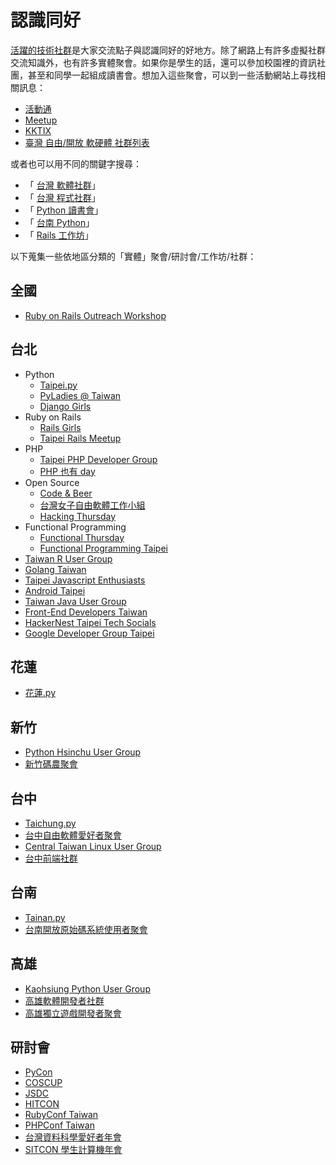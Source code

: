# 認識同好

[活躍的技術社群](http://www.sanfranology.com/techmeetups/)是大家交流點子與認識同好的好地方。除了網路上有許多虛擬社群交流知識外，也有許多實體聚會。如果你是學生的話，還可以參加校園裡的資訊社團，甚至和同學一起組成讀書會。想加入這些聚會，可以到一些活動網站上尋找相關訊息：

*   [活動通](http://www.accupass.com)
*   [Meetup](http://www.meetup.com)
*   [KKTIX](https://kktix.com)
*   [臺灣 自由/開放 軟硬體 社群列表](http://www.mindmeister.com/303031964/open-source-community-map-in-taiwan)

或者也可以用不同的關鍵字搜尋：

*   「 [台灣 軟體社群](https://www.google.com/search?q=%E5%8F%B0%E7%81%A3+%E8%BB%9F%E9%AB%94%E7%A4%BE%E7%BE%A4)」
*   「 [台灣 程式社群](https://www.google.com/search?q=%E5%8F%B0%E7%81%A3+%E7%A8%8B%E5%BC%8F%E7%A4%BE%E7%BE%A4)」
*   「 [Python 讀書會](https://www.google.com/search?q=Python+%E8%AE%80%E6%9B%B8%E6%9C%83)」
*   「 [台南 Python](https://www.google.com/search?q=%E5%8F%B0%E5%8D%97+Python)」
*   「 [Rails 工作坊](https://www.google.com/search?q=Rails+%E5%B7%A5%E4%BD%9C%E5%9D%8A)」


以下蒐集一些依地區分類的「實體」聚會/研討會/工作坊/社群：

## 全國

*   [Ruby on Rails Outreach Workshop](http://tw-rails.kktix.cc)

## 台北

*   Python
    *   [Taipei.py](http://www.meetup.com/Taipei-py)
    *   [PyLadies @ Taiwan](http://tw.pyladies.com)
    *   [Django Girls](http://djangogirls.org/taipei/)
*   Ruby on Rails
    *   [Rails Girls](http://railsgirls.com/taipei)
    *   [Taipei Rails Meetup](http://www.meetup.com/taipei-rails-meetup)
*   PHP
    *   [Taipei PHP Developer Group](http://www.meetup.com/Taipei-PHP-Developer-Group)
    *   [PHP 也有 day](http://phptheday.kktix.cc)
*   Open Source
    *   [Code & Beer](http://www.meetup.com/Code-Beer)
    *   [台灣女子自由軟體工作小組](http://wofoss.blogspot.tw)
    *   [Hacking Thursday](http://www.hackingthursday.org)
*   Functional Programming
    *   [Functional Thursday](http://funth.kktix.cc)
    *   [Functional Programming Taipei](http://www.meetup.com/Functional-Programming-Taipei)
*   [Taiwan R User Group](http://www.meetup.com/Taiwan-R)
*   [Golang Taiwan](http://golang.tw)
*   [Taipei Javascript Enthusiasts](http://www.meetup.com/javascript-enthusiasts)
*   [Android Taipei](https://www.facebook.com/groups/AndroidTaipei)
*   [Taiwan Java User Group](http://twjug.kktix.cc)
*   [Front-End Developers Taiwan](http://f2e.kktix.cc)
*   [HackerNest Taipei Tech Socials](http://www.meetup.com/HackerNestTPE)
*   [Google Developer Group Taipei](http://www.taipei-gtug.org)

## 花蓮

*   [花蓮.py](http://hualien.python.org.tw)

## 新竹

*   [Python Hsinchu User Group](http://www.meetup.com/pythonhug)
*   [新竹碼農聚會](https://www.facebook.com/groups/hsinchu.coders)

## 台中

*   [Taichung.py](http://www.meetup.com/Taichung-Python-Meetup)
*   [台中自由軟體愛好者聚會](https://plus.google.com/u/0/communities/103994353345517742722)
*   [Central Taiwan Linux User Group](https://www.facebook.com/groups/ctlug.tw)
*   [台中前端社群](http://taichung-frontend.kktix.cc)

## 台南

*   [Tainan.py](http://www.meetup.com/Tainan-py-Python-Tainan-User-Group)
*   [台南開放原始碼系統使用者聚會](https://www.facebook.com/groups/mosut)

## 高雄

*   [Kaohsiung Python User Group](https://www.facebook.com/groups/kaohsiungpy)
*   [高雄軟體開發者社群](http://ksdg.kktix.cc)
*   [高雄獨立遊戲開發者聚會](https://www.facebook.com/groups/kimugroup)

## 研討會

*   [PyCon](https://tw.pycon.org)
*   [COSCUP](http://coscup.org)
*   [JSDC](http://jsdc.tw)
*   [HITCON](http://hitcon.org)
*   [RubyConf Taiwan](http://rubyconf.tw)
*   [PHPConf Taiwan](http://phpconf.tw)
*   [台灣資料科學愛好者年會](http://twconf.data-sci.org)
*   [SITCON 學生計算機年會](http://sitcon.org)
